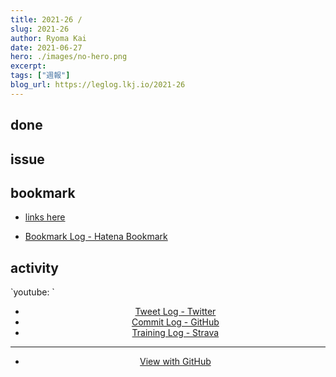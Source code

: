 ```yaml
---
title: 2021-26 / 
slug: 2021-26
author: Ryoma Kai
date: 2021-06-27
hero: ./images/no-hero.png
excerpt: 
tags: ["週報"]
blog_url: https://leglog.lkj.io/2021-26
---
```


<!--greeting here-->

## done

### 

## issue

### 

## bookmark

- [links here]()


- [Bookmark Log - Hatena Bookmark](https://b.hatena.ne.jp/Ryo_K/bookmark)

## activity

<Tweet tweetLink="" align="center" />
<Instagram instagramId="" />
`youtube: `

- [Tweet Log - Twitter](https://twitter.com/search?q=(from%3Alegnoh)%20until%3A2021-06-27%20since%3A2021-06-21%20-filter%3Areplies&src=typed_query)
- [Commit Log - GitHub](https://github.com/legnoh?tab=overview&from=2021-06-21&to=2021-06-27)
- [Training Log - Strava](https://www.strava.com/athletes/47349424/training/log)

----

- [View with GitHub](https://github.com/legnoh/leglog/blob/master/content/posts/202x/2021/26/index.md)
